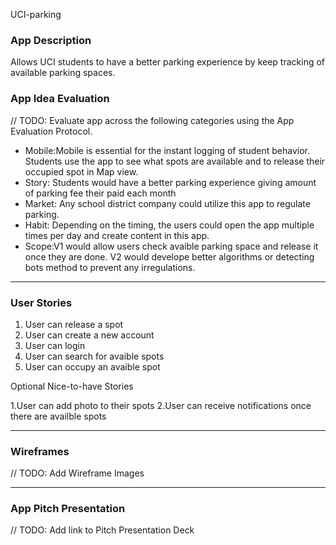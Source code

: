 UCI-parking

### App Description
Allows UCI students to have a better parking experience by keep tracking of available parking spaces. 

### App Idea Evaluation
// TODO: Evaluate app across the following categories using the App Evaluation Protocol.

- Mobile:Mobile is essential for the instant logging of student behavior. Students use the app to see what spots are available and to release their occupied spot in Map view. 
- Story: Students would have a better parking experience giving amount of parking fee their paid each month
- Market: Any school district company could utilize this app to regulate parking. 
- Habit: Depending on the timing, the users could open the app multiple times per day and create content in this app.
- Scope:V1 would allow users check avaible parking space and release it once they are done. V2 would develope better algorithms or detecting bots method to prevent any irregulations.

---

### User Stories

1. User can release a spot
2. User can create a new account
3. User can login
4. User can search for avaible spots
5. User can occupy an avaible spot 

Optional Nice-to-have Stories

1.User can add photo to their spots
2.User can receive notifications once there are availble spots


---

### Wireframes
// TODO: Add Wireframe Images

---

### App Pitch Presentation
// TODO: Add link to Pitch Presentation Deck
